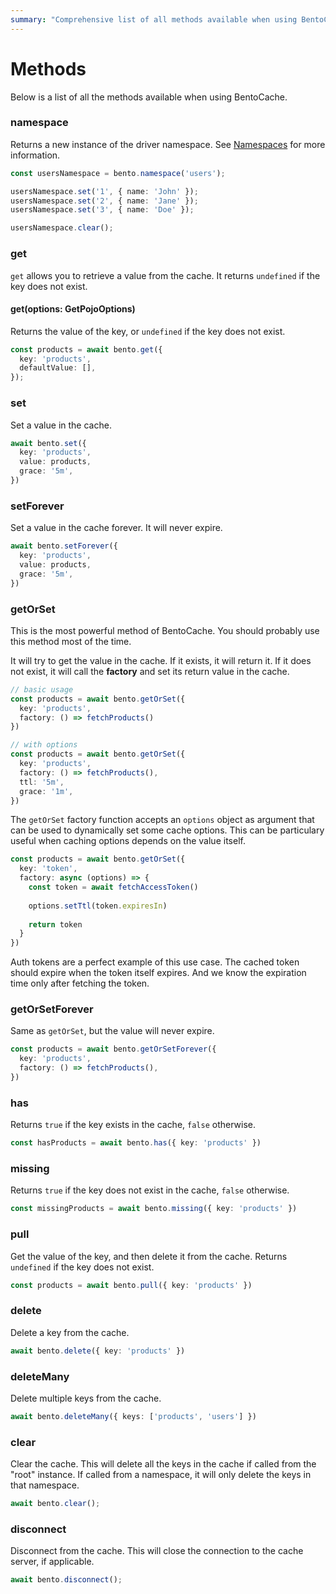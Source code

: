 ```yaml
---
summary: "Comprehensive list of all methods available when using BentoCache"
---
```


# Methods

Below is a list of all the methods available when using BentoCache.

### namespace

Returns a new instance of the driver namespace. See [Namespaces](./namespaces.md) for more information.

```ts
const usersNamespace = bento.namespace('users');

usersNamespace.set('1', { name: 'John' });
usersNamespace.set('2', { name: 'Jane' });
usersNamespace.set('3', { name: 'Doe' });

usersNamespace.clear();
```

### get 

`get` allows you to retrieve a value from the cache. It returns `undefined` if the key does not exist.

#### get<T>(options: GetPojoOptions<T>) 

Returns the value of the key, or `undefined` if the key does not exist.

```ts
const products = await bento.get({
  key: 'products',
  defaultValue: [],
});
```

### set

Set a value in the cache.

```ts
await bento.set({
  key: 'products',
  value: products,
  grace: '5m',
})
```

### setForever

Set a value in the cache forever. It will never expire.

```ts
await bento.setForever({
  key: 'products',
  value: products,
  grace: '5m',
})
```

### getOrSet

This is the most powerful method of BentoCache. You should probably use this method most of the time.

It will try to get the value in the cache. If it exists, it will return it. If it does not exist, it will call the **factory** and set its return value in the cache.

```ts
// basic usage
const products = await bento.getOrSet({
  key: 'products',
  factory: () => fetchProducts()
})

// with options
const products = await bento.getOrSet({
  key: 'products',
  factory: () => fetchProducts(),
  ttl: '5m',
  grace: '1m',
})
```

The `getOrSet` factory function accepts an `options` object as argument that can be used to dynamically set some cache options. This can be particulary useful when caching options depends on the value itself.

```ts
const products = await bento.getOrSet({
  key: 'token',
  factory: async (options) => {
    const token = await fetchAccessToken()
    
    options.setTtl(token.expiresIn)
    
    return token
  }
})
```

Auth tokens are a perfect example of this use case. The cached token should expire when the token itself expires. And we know the expiration time only after fetching the token.

### getOrSetForever

Same as `getOrSet`, but the value will never expire.

```ts
const products = await bento.getOrSetForever({
  key: 'products',
  factory: () => fetchProducts(),
})
```

### has

Returns `true` if the key exists in the cache, `false` otherwise.

```ts
const hasProducts = await bento.has({ key: 'products' })
```

### missing

Returns `true` if the key does not exist in the cache, `false` otherwise.

```ts
const missingProducts = await bento.missing({ key: 'products' })
```

### pull

Get the value of the key, and then delete it from the cache. Returns `undefined` if the key does not exist.

```ts
const products = await bento.pull({ key: 'products' })
```

### delete

Delete a key from the cache.

```ts
await bento.delete({ key: 'products' })
```

### deleteMany

Delete multiple keys from the cache.

```ts
await bento.deleteMany({ keys: ['products', 'users'] })
```

### clear

Clear the cache. This will delete all the keys in the cache if called from the "root" instance. If called from a namespace, it will only delete the keys in that namespace.

```ts
await bento.clear();
```

### disconnect

Disconnect from the cache. This will close the connection to the cache server, if applicable.

```ts
await bento.disconnect();
```
